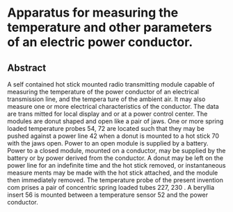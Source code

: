# Apparatus for measuring the temperature and other parameters of an electric power conductor.

## Abstract
A self contained hot stick mounted radio transmitting module capable of measuring the temperature of the power conductor of an electrical transmission line, and the tempera ture of the ambient air. It may also measure one or more electrical characteristics of the conductor. The data are trans mitted for local display and or at a power control center. The modules are donut shaped and open like a pair of jaws. One or more spring loaded temperature probes 54, 72 are located such that they may be pushed against a power line 42 when a donut is mounted to a hot stick 70 with the jaws open. Power to an open module is supplied by a battery. Power to a closed module, mounted on a conductor, may be supplied by the battery or by power derived from the conductor. A donut may be left on the power line for an indefinite time and the hot stick removed, or instantaneous measure ments may be made with the hot stick attached, and the module then immediately removed. The temperature probe of the present invention com prises a pair of concentric spring loaded tubes 227, 230 . A beryllia insert 56 is mounted between a temperature sensor 52 and the power conductor.